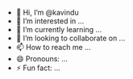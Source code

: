 - 👋 Hi, I’m @kavindu
- 👀 I’m interested in ...
- 🌱 I’m currently learning ...
- 💞️ I’m looking to collaborate on ...
- 📫 How to reach me ...
- 😄 Pronouns: ...
- ⚡ Fun fact: ...

<!---
Navodauyguj/Navodauyguj is a ✨ special ✨ repository because its `README.md` (this file) appears on your GitHub profile.
You can click the Preview link to take a look at your changes.
--->
